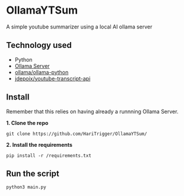 # OllamaYTSum
A simple youtube summarizer using a local AI ollama server

## Technology used
* Python
* [Ollama Server](https://ollama.com/)
* [ollama/ollama-python](https://github.com/ollama/ollama-python)
* [jdepoix/youtube-transcript-api](https://github.com/jdepoix/youtube-transcript-api/)

## Install
Remember that this relies on having already a runnning Ollama Server.

**1. Clone the repo**
```
git clone https://github.com/HariTrigger/OllamaYTSum/
```
**2. Install the requirements**
```
pip install -r /requirements.txt
```

## Run the script
```
python3 main.py
```
